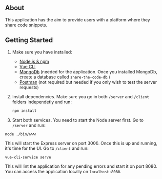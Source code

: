 ## About
This application has the aim to provide users with a platform where they share code snippets.

## Getting Started

1. Make sure you have installed:
    * [Node.js & npm](https://github.com/creationix/nvm/blob/master/README.md)
    * [Vue CLI](https://cli.vuejs.org/)
    * [MongoDb](https://www.mongodb.com/) (needed for the application. Once you installed MongoDb, create a database called `share-the-code-db`.)
    * [Postman](https://www.postman.com/) (not required but needed if you only wish to test the server requests)

2. Install dependencies. Make sure you go in both `/server` and `/client` folders independetly and run:

    ```bash
    npm install
    ```

3. Start both services. You need to start the Node server first. Go to `/server` and run:
 
 ```
 node ./bin/www
 ```
This will start the Express server on port 3000. Once this is up and running, it's time for the UI. Go to `/client` and run: 

```
vue-cli-service serve
```
This will lint the application for any pending errors and start it on port 8080. You can access the application locally on `localhost:8080`.